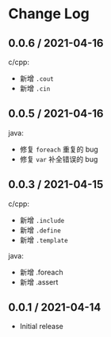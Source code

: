 # Change Log

## 0.0.6 / 2021-04-16

c/cpp:

- 新增 `.cout`
- 新增 `.cin`

## 0.0.5 / 2021-04-16

java:

- 修复 `foreach` 重复的 bug
- 修复 `var` 补全错误的 bug

## 0.0.3 / 2021-04-15

c/cpp:

- 新增 `.include`
- 新增 `.define`
- 新增 `.template`

java:

- 新增 .foreach
- 新增 .assert

## 0.0.1 / 2021-04-14

- Initial release
